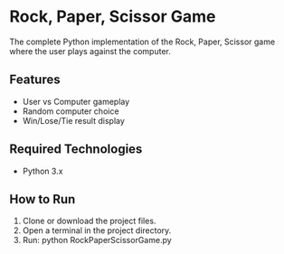 # Rock, Paper, Scissor Game

The complete Python implementation of the Rock, Paper, Scissor game where the user plays against the computer.

## Features
- User vs Computer gameplay
- Random computer choice
- Win/Lose/Tie result display

## Required Technologies
- Python 3.x

## How to Run
1. Clone or download the project files.  
2. Open a terminal in the project directory.  
3. Run: python RockPaperScissorGame.py
